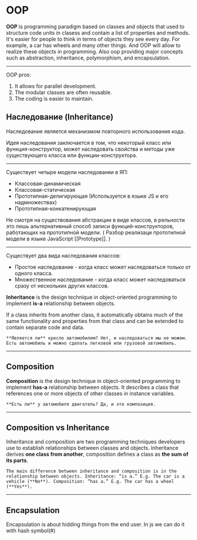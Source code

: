 # OOP

**OOP** is programming paradigm based on classes and objects that used to structure code units in clasess and contain a list of properties and methods. It's easier for people to think in terms of objects they see every day. For example, a car has wheels and many other things. And OOP will allow to realize these objects in programming. Also oop providing major concepts such as abstraction, inheritance, polymorphism, and encapsulation.

---

OOP pros:
1. It allows for parallel development.
2. The modular classes are often reusable.
3. The coding is easier to maintain.


## Наследование (Inheritance)

Наследование является механизмом повторного использования кода.

Идея наследования заключается в том, что некоторый класс или функция-конструктор, может наследовать свойства и методы уже существующего класса или функции-конструктора.

---

Существует четыре модели наследованяи в ЯП:
- Классовая-динамическая
- Классовая-статическая
- Прототипная-делигирующая (Используется в языке JS и его надмножествах)
- Прототипная-конкатенирующая

Не смотря на существования абстракции в виде классов, в рельности это лишь альтернативный способ записи функций-конструкторов, работающих на прототипной модели. ( Разбор реализаци прототипной модели в языке JavaScript [[Prototype]]. )

---

Существует два вида наследования классов:
- Простое наследование - когда класс может наследоваться только от одного класса.
- Множественное наследование - когда класс может наследоваться сразу от нескольких других классов. 

**Inheritance** is the design technique in object-oriented programming to implement **is-a** relationship between objects.

If a class inherits from another class, it automatically obtains much of the same functionality and properties from that class and can be extended to contain separate code and data.

```ad-warning
**Является ли** кресло автомобилем? Нет, и наследоваться мы не можем.
Есть автомобиль и можно сделать легковой или грузовой автомобиль.
```

---

## Composition 

**Composition** is the design technique in object-oriented programming to implement **has-a** relationship between objects. It describes a class that references one or more objects of other classes in instance variables.

```ad-warning
**Есть ли** у автомобиля двигатель? Да, и это композиция.
```

---

## Composition vs Inheritance

Inheritance and composition are two programming techniques developers use to establish relationships between classes and objects. Inheritance derives **one class from another**, composition defines a class as **the sum of its parts**.

```ad-info
The main difference between inheritance and composition is in the relationship between objects. Inheritance: “is a.” E.g. The car is a vehicle (**No**). Composition: “has a.” E.g. The car has a wheel (**Yes**).
```

---

## Encapsulation

Encapsulation is about hidding things from the end user. In js we can do it with hash symbol(#)